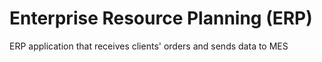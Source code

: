 # Enterprise Resource Planning (ERP)  
ERP application that receives clients' orders and sends data to MES
